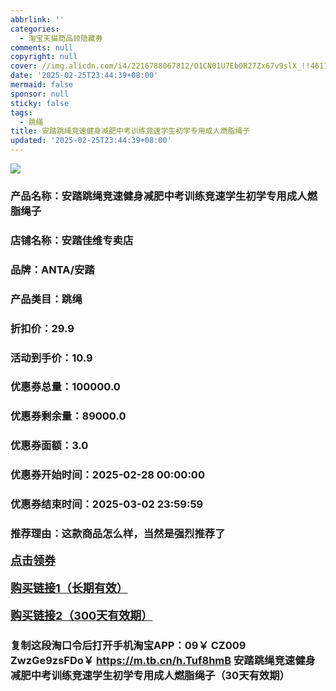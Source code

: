 ```yaml
---
abbrlink: ''
categories:
  - 淘宝天猫商品领隐藏券
comments: null
copyright: null
cover: //img.alicdn.com/i4/2216788067812/O1CN01U7Eb0R27Zx67v9slX_!!4611686018427381220-0-item_pic.jpg
date: '2025-02-25T23:44:39+08:00'
mermaid: false
sponsor: null
sticky: false
tags:
  - 跳绳
title: 安踏跳绳竞速健身减肥中考训练竞速学生初学专用成人燃脂绳子
updated: '2025-02-25T23:44:39+08:00'
--- 
```


![](//img.alicdn.com/i4/2216788067812/O1CN01U7Eb0R27Zx67v9slX_!!4611686018427381220-0-item_pic.jpg)

### 产品名称：安踏跳绳竞速健身减肥中考训练竞速学生初学专用成人燃脂绳子
### 店铺名称：安踏佳维专卖店
### 品牌：ANTA/安踏
### 产品类目：跳绳
### 折扣价：29.9
### 活动到手价：10.9
### 优惠券总量：100000.0
### 优惠券剩余量：89000.0
### 优惠券面额：3.0
### 优惠券开始时间：2025-02-28 00:00:00	
### 优惠券结束时间：2025-03-02 23:59:59	
### 推荐理由：这款商品怎么样，当然是强烈推荐了

<p style="font-size: 18px; font-weight: bold;">
  <a href="https://uland.taobao.com/coupon/edetail?e=p3M5iOrp4M%2BlhHvvyUNXZfh8CuWt5YH5OVuOuRD5gLJMmdsrkidbOWBzzpT26idJT0GPo581J1%2B3NVvER9k2A5d6Xj2L%2FcWnIwE8C3yyM%2BCvxesdK2M3BnA1vBT4GeHPRSHvQe2jOLZ9pbNCYX0I%2BPP%2BWUTgK%2F%2B0I%2BtaUgbudUxA%2B536asYsLWVfKa%2BhVnND7eC6ePyEWdJ1hGLOUJN7JpjB6TX2HR3QQ5WKStDdyeTLAJho1Tgm24y1rRo98IyIzxHHRjXbSzC3GXpSbfs48k5QLVl%2FUWyASyUygSxror8j0LGswPrOfa8Tm%2FVYllnqcKyGdLFfF%2BOyHVvYwF84GiUzVkkdwsIm&traceId=0b0d7bc517407225632653497d12f7&union_lens=lensId%3AOPT%401740722567%40212b8864_0e08_1954b267899_a4db%4001%40eyJmbG9vcklkIjo3MzM1NH0ie" target="_blank">点击领券</a>
</p>
<p style="font-size: 18px; font-weight: bold;">
  <a href="https://s.click.taobao.com/t?e=m%3D2%26s%3DR4wfL8hHQ8Vw4vFB6t2Z2ueEDrYVVa64K7Vc7tFgwiHjf2vlNIV67k2Uw6Vjz9mVwSB8%2FImevID3ID%2FV1RqsF4wnCJeELi4I%2FIEn%2BS1IjHAB0ghlTd7WlZVm%2FOAUUFw71qrpxiwMoCNxc1AtbZGVSxRF4JuiRCpm6WR3AzX016%2FNEPXytV9ALoS4zvCRUrquN8xUtHcnvsT7%2FST2fkqqaeAwQoywYGbBuw3fylKs6I2DWcajdMF8kpMfFUfsTqjaW5BSWqtzDAOPgysBSxHfUOXVLEPDWL24%2FufIeaShmLvWGPPZ03CRxOiwYp9ps8ulMck7JaYgfL3GDmntuH4VtA%3D%3D" target="_blank">购买链接1（长期有效）</a>
</p>
<p style="font-size: 18px; font-weight: bold;">
  <a href="https://s.click.taobao.com/inxdVNs" target="_blank">购买链接2（300天有效期）</a>
</p>

### 复制这段淘口令后打开手机淘宝APP：09￥ CZ009 ZwzGe9zsFDo￥ https://m.tb.cn/h.Tuf8hmB  安踏跳绳竞速健身减肥中考训练竞速学生初学专用成人燃脂绳子（30天有效期）
